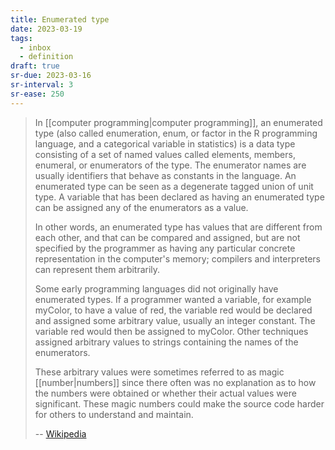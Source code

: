 ```yaml
---
title: Enumerated type
date: 2023-03-19
tags:
  - inbox
  - definition
draft: true
sr-due: 2023-03-16
sr-interval: 3
sr-ease: 250
---
```


> In [[computer programming|computer programming]], an enumerated
> type (also called enumeration, enum, or factor in the R programming language,
> and a categorical variable in statistics) is a data type consisting of a set
> of named values called elements, members, enumeral, or enumerators of the
> type. The enumerator names are usually identifiers that behave as constants in
> the language. An enumerated type can be seen as a degenerate tagged union of
> unit type. A variable that has been declared as having an enumerated type can
> be assigned any of the enumerators as a value.
>
> In other words, an enumerated type has values that are different from each
> other, and that can be compared and assigned, but are not specified by the
> programmer as having any particular concrete representation in the computer's
> memory; compilers and interpreters can represent them arbitrarily.
>
> Some early programming languages did not originally have enumerated types. If
> a programmer wanted a variable, for example myColor, to have a value of red,
> the variable red would be declared and assigned some arbitrary value, usually
> an integer constant. The variable red would then be assigned to myColor. Other
> techniques assigned arbitrary values to strings containing the names of the
> enumerators.
>
> These arbitrary values were sometimes referred to as magic
> [[number|numbers]] since there often was no explanation as to how
> the numbers were obtained or whether their actual values were significant.
> These magic numbers could make the source code harder for others to understand
> and maintain.
>
> -- [Wikipedia](https://en.wikipedia.org/wiki/Enumerated_type)
